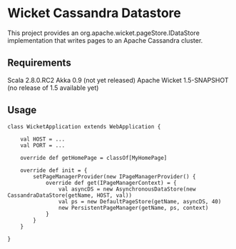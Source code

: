 Wicket Cassandra Datastore
==========================

This project provides an org.apache.wicket.pageStore.IDataStore implementation that writes pages to an Apache Cassandra cluster.

Requirements
------------
Scala 2.8.0.RC2
Akka 0.9 (not yet released)
Apache Wicket 1.5-SNAPSHOT (no release of 1.5 available yet)



Usage
-----
	class WicketApplication extends WebApplication {

		val HOST = ...
		val PORT = ...		

		override def getHomePage = classOf[MyHomePage]
		
		override def init = {
			setPageManagerProvider(new IPageManagerProvider() {
				override def get(IPageManagerContext) = {
					val asyncDS = new AsynchronousDataStore(new CassandraDataStore(getName, HOST, val))
					val ps = new DefaultPageStore(getName, asyncDS, 40)
					new PersistentPageManager(getName, ps, context)
				}
			}
		}
	
	}
